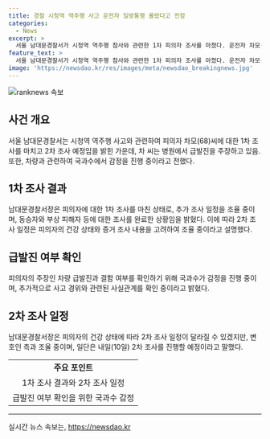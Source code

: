 ```yaml
---
title: 경찰 시청역 역주행 사고 운전자 일방통행 몰랐다고 전함
categories:
  - News
excerpt: >
  서울 남대문경찰서가 시청역 역주행 참사와 관련한 1차 피의자 조사를 마쳤다. 운전자 차모(68)씨는 일방통행을 모르고 진입했다고 진술했으며, 2차 조사는 10일 예정이다. 경찰은 차량 결함 여부를 확인하기 위해 국과수에서 감정을 진행하고 있으며, 차 씨는 갈비뼈를 골절하여 수술 후 입원 중이다. 2차 조사는 피의자의 건강 상태에 따라 내일로 예정되어 있다.
feature_text: >
  서울 남대문경찰서가 시청역 역주행 참사와 관련한 1차 피의자 조사를 마쳤다. 운전자 차모(68)씨는 일방통행을 모르고 진입했다고 진술했으며, 2차 조사는 10일 예정이다. 경찰은 차량 결함 여부를 확인하기 위해 국과수에서 감정을 진행하고 있으며, 차 씨는 갈비뼈를 골절하여 수술 후 입원 중이다. 2차 조사는 피의자의 건강 상태에 따라 내일로 예정되어 있다.
image: 'https://newsdao.kr/res/images/meta/newsdao_breakingnews.jpg'
---
```


<p><img src="https://newsdao.kr/res/images/meta/newsdao_breakingnews.jpg" alt="ranknews 속보" /></p>

<h2 data-ke-size="size26">사건 개요</h2>

<p data-ke-size="size16">서울 남대문경찰서는 시청역 역주행 사고와 관련하여 피의자 차모(68)씨에 대한 1차 조사를 마치고 2차 조사 예정임을 밝힌 가운데, 차 씨는 병원에서 급발진을 주장하고 있음. 또한, 차량과 관련하여 국과수에서 감정을 진행 중이라고 전했다.</p>

<h2 data-ke-size="size26">1차 조사 결과</h2>

<p data-ke-size="size16">남대문경찰서장은 피의자에 대한 1차 조사를 마친 상태로, 추가 조사 일정을 조율 중이며, 동승자와 부상 피해자 등에 대한 조사를 완료한 상황임을 밝혔다. 이에 따라 2차 조사 일정은 피의자의 건강 상태와 증거 조사 내용을 고려하여 조율 중이라고 설명했다.</p>

<h2 data-ke-size="size26">급발진 여부 확인</h2>

<p data-ke-size="size16">피의자의 주장인 차량 급발진과 결함 여부를 확인하기 위해 국과수가 감정을 진행 중이며, 추가적으로 사고 경위와 관련된 사실관계를 확인 중이라고 밝혔다.</p>

<h2 data-ke-size="size26">2차 조사 일정</h2>

<p data-ke-size="size16">남대문경찰서장은 피의자의 건강 상태에 따라 2차 조사 일정이 달라질 수 있겠지만, 변호인 측과 조율 중이며, 일단은 내일(10일) 2차 조사를 진행할 예정이라고 말했다.</p>

<table>
  <tbody>
    <tr>
      <td style="text-align: center; height: 17px;"><b>주요 포인트</b></td>
    </tr>
    <tr>
      <td style="text-align: center; height: 17px;">1차 조사 결과와 2차 조사 일정</td>
    </tr>
    <tr>
      <td style="text-align: center; height: 17px;">급발진 여부 확인을 위한 국과수 감정</td>
    </tr>
  </tbody>
</table>

<hr>
실시간 뉴스 속보는, <a href="https://newsdao.kr" rel="dofollow">https://newsdao.kr</a>



